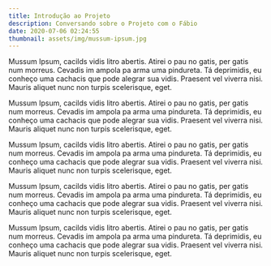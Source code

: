 ```yaml
---
title: Introdução ao Projeto
description: Conversando sobre o Projeto com o Fábio
date: 2020-07-06 02:24:55
thumbnail: assets/img/mussum-ipsum.jpg
---
```

Mussum Ipsum, cacilds vidis litro abertis. Atirei o pau no gatis, per gatis num morreus. Cevadis im ampola pa arma uma pindureta. Tá deprimidis, eu conheço uma cachacis que pode alegrar sua vidis. Praesent vel viverra nisi. Mauris aliquet nunc non turpis scelerisque, eget.



Mussum Ipsum, cacilds vidis litro abertis. Atirei o pau no gatis, per gatis num morreus. Cevadis im ampola pa arma uma pindureta. Tá deprimidis, eu conheço uma cachacis que pode alegrar sua vidis. Praesent vel viverra nisi. Mauris aliquet nunc non turpis scelerisque, eget.



Mussum Ipsum, cacilds vidis litro abertis. Atirei o pau no gatis, per gatis num morreus. Cevadis im ampola pa arma uma pindureta. Tá deprimidis, eu conheço uma cachacis que pode alegrar sua vidis. Praesent vel viverra nisi. Mauris aliquet nunc non turpis scelerisque, eget.





Mussum Ipsum, cacilds vidis litro abertis. Atirei o pau no gatis, per gatis num morreus. Cevadis im ampola pa arma uma pindureta. Tá deprimidis, eu conheço uma cachacis que pode alegrar sua vidis. Praesent vel viverra nisi. Mauris aliquet nunc non turpis scelerisque, eget.



Mussum Ipsum, cacilds vidis litro abertis. Atirei o pau no gatis, per gatis num morreus. Cevadis im ampola pa arma uma pindureta. Tá deprimidis, eu conheço uma cachacis que pode alegrar sua vidis. Praesent vel viverra nisi. Mauris aliquet nunc non turpis scelerisque, eget.